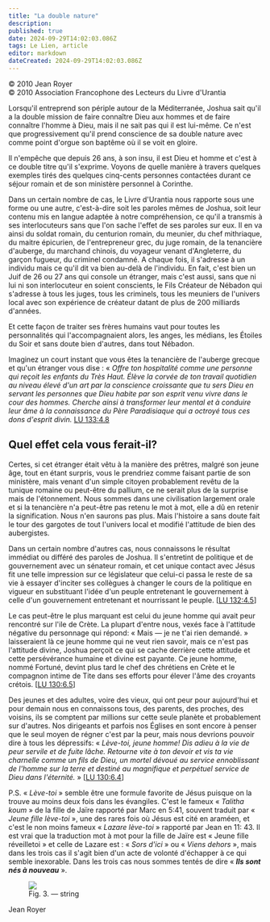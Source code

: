 ```yaml
---
title: "La double nature"
description: 
published: true
date: 2024-09-29T14:02:03.086Z
tags: Le Lien, article
editor: markdown
dateCreated: 2024-09-29T14:02:03.086Z
---
```


<p class="v-card v-sheet theme--light grey lighten-3 px-2">© 2010 Jean Royer<br>© 2010 Association Francophone des Lecteurs du Livre d'Urantia</p>

Lorsqu'il entreprend son périple autour de la Méditerranée, Joshua sait qu'il a la double mission de faire connaître Dieu aux hommes et de faire connaître l'homme à Dieu, mais il ne sait pas qui il est lui-même. Ce n'est que progressivement qu'il prend conscience de sa double nature avec comme point d'orgue son baptême où il se voit en gloire.

Il n'empêche que depuis 26 ans, à son insu, il est Dieu et homme et c'est à ce double titre qu'il s'exprime. Voyons de quelle manière à travers quelques exemples tirés des quelques cinq-cents personnes contactées durant ce séjour romain et de son ministère personnel à Corinthe.

Dans un certain nombre de cas, le Livre d'Urantia nous rapporte sous une forme ou une autre, c'est-à-dire soit les paroles mêmes de Joshua, soit leur contenu mis en langue adaptée à notre compréhension, ce qu'il a transmis à ses interlocuteurs sans que l'on sache l'effet de ses paroles sur eux. Il en va ainsi du soldat romain, du centurion romain, du meunier, du chef mithriaque, du maitre épicurien, de l'entrepreneur grec, du juge romain, de la tenancière d'auberge, du marchand chinois, du voyageur venant d'Angleterre, du garçon fugueur, du criminel condamné. A chaque fois, il s'adresse à un individu mais ce qu'il dit va bien au-delà de l'individu. En fait, c'est bien un Juif de 26 ou 27 ans qui console un étranger, mais c'est aussi, sans que ni lui ni son interlocuteur en soient conscients, le Fils Créateur de Nébadon qui s'adresse à tous les juges, tous les criminels, tous les meuniers de l'univers local avec son expérience de créateur datant de plus de 200 milliards d'années.

Et cette façon de traiter ses frères humains vaut pour toutes les personnalités qui l'accompagnaient alors, les anges, les médians, les Étoiles du Soir et sans doute bien d'autres, dans tout Nébadon.

Imaginez un court instant que vous êtes la tenancière de l'auberge grecque et qu'un étranger vous dise : « _Offre ton hospitalité comme une personne qui reçoit les enfants du Très Haut. Élève la corvée de ton travail quotidien au niveau élevé d'un art par la conscience croissante que tu sers Dieu en servant les personnes que Dieu habite par son esprit venu vivre dans le cour des hommes. Cherche ainsi à transformer leur mental et à conduire leur âme à la connaissance du Père Paradisiaque qui a octroyé tous ces dons d'esprit divin._ [LU 133:4.8](/fr/The_Urantia_Book/133#p4_8)

## Quel effet cela vous ferait-il?

Certes, si cet étranger était vêtu à la manière des prêtres, malgré son jeune âge, tout en étant surpris, vous le prendriez comme faisant partie de son ministère, mais venant d'un simple citoyen probablement revêtu de la tunique romaine ou peut-être du pallium, ce ne serait plus de la surprise mais de l'étonnement. Nous sommes dans une civilisation largement orale et si la tenancière n'a peut-être pas retenu le mot à mot, elle a dû en retenir la signification. Nous n'en saurons pas plus. Mais l'histoire a sans doute fait le tour des gargotes de tout l'univers local et modifié l'attitude de bien des aubergistes.

Dans un certain nombre d'autres cas, nous connaissons le résultat immédiat ou différé des paroles de Joshua. Il s'entretint de politique et de gouvernement avec un sénateur romain, et cet unique contact avec Jésus fit une telle impression sur ce législateur que celui-ci passa le reste de sa vie à essayer d'inciter ses collègues à changer le cours de la politique en vigueur en substituant l'idée d'un peuple entretenant le gouvernement à celle d'un gouvernement entretenant et nourrissant le peuple. [[LU 132:4.5](/fr/The_Urantia_Book/132#p4_5)]

Le cas peut-être le plus marquant est celui du jeune homme qui avait peur rencontré sur l'ile de Crète. La plupart d'entre nous, vexés face à l'attitude négative du personnage qui répond: « Mais — je ne t'ai rien demandé. » laisseraient là ce jeune homme qui ne veut rien savoir, mais ce n'est pas l'attitude divine, Joshua perçoit ce qui se cache derrière cette attitude et cette persévérance humaine et divine est payante. Ce jeune homme, nommé Fortuné, devint plus tard le chef des chrétiens en Crète et le compagnon intime de Tite dans ses efforts pour élever l'âme des croyants crétois. [[LU 130:6.5](/fr/The_Urantia_Book/130#p6_5)]

Des jeunes et des adultes, voire des vieux, qui ont peur pour aujourd'hui et pour demain nous en connaissons tous, des parents, des proches, des voisins, ils se comptent par millions sur cette seule planète et probablement sur d'autres. Nos dirigeants et parfois nos Églises en sont encore à penser que le seul moyen de régner c'est par la peur, mais nous devrions pouvoir dire à tous les dépressifs: « _Lève-toi, jeune homme! Dis adieu à la vie de peur servile et de fuite lâche. Retourne vite à ton devoir et vis ta vie charnelle comme un fils de Dieu, un mortel dévoué au service ennoblissant de l'homme sur la terre et destiné au magnifique et perpétuel service de Dieu dans l'éternité._ » [[LU 130:6.4](/fr/The_Urantia_Book/130#p6_4)]

P.S. « _Lève-toi_ » semble être une formule favorite de Jésus puisque on la trouve au moins deux fois dans les évangiles. C'est le fameux « _Talitha koum_ » de la fille de Jaïre rapporté par Marc en 5:41, souvent traduit par « _Jeune fille lève-toi_ », une des rares fois où Jésus est cité en araméen, et c'est le non moins fameux « _Lazare lève-toi_ » rapporté par Jean en 11: 43. Il est vrai que la traduction mot à mot pour la fille de Jaïre est « Jeune fille réveilletoi » et celle de Lazare est : « _Sors d'ici_ » ou « _Viens dehors_ », mais dans les trois cas il s'agit bien d'un acte de volonté d'échapper à ce qui semble inexorable. Dans les trois cas nous sommes tentés de dire « ***Ils sont nés à nouveau*** ».

<figure id="Figure_4" class="image urantiapedia">
<img src="/image/article/Le_Lien/images_01/089.jpg">
<figcaption>Fig. 3. — string</figcaption>
</figure>

Jean Royer